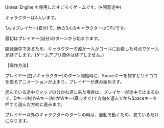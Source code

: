Unreal Engine を使用したすごろくゲームです。(※開発途中)

キャラクターは4人います。

1人はプレイヤー(自分)で、他の3人のキャラクターはCPUです。

最初はプレイヤー(自分)のターンから始まります。

開発途中であるため、キャラクターの誰か一人がゴールに到着した時点でゲームが終了します。(ゲームアプリ自体は終了しません。)

【操作方法】

プレイヤー(白いキャラクター)のターン開始時に、Spaceキーを押すとサイコロを振るアニメーションが止まり、プレイヤーが進み始めます。

進んでいる途中でマップの分かれ道に来た場合は、プレイヤーが途中で止まるので、Dキー(右)かAキー(左)かWキー(真っすぐ)で方向を選んでからSpaceキーを押すと選んだ方向に進みます。

プレイヤー以外のキャラクターのターンの時は、自動で動くため、見ているだけになります。
